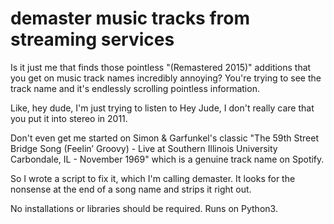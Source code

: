 # demaster music tracks from streaming services

Is it just me that finds those pointless "(Remastered 2015)" additions that you get on music track names incredibly annoying? You're trying to see the track name and it's endlessly scrolling pointless information.

Like, hey dude, I'm just trying to listen to Hey Jude, I don't really care that you put it into stereo in 2011.

Don't even get me started on Simon & Garfunkel's classic "The 59th Street Bridge Song (Feelin’ Groovy) - Live at Southern Illinois University Carbondale, IL - November 1969" which is a genuine track name on Spotify.

So I wrote a script to fix it, which I'm calling demaster. It looks for the nonsense at the end of a song name and strips it right out.

No installations or libraries should be required. Runs on Python3.